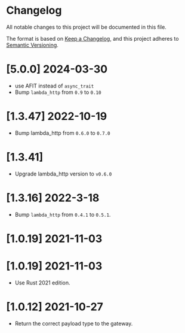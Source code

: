 # Changelog
All notable changes to this project will be documented in this file.

The format is based on [Keep a Changelog](https://keepachangelog.com/en/1.0.0/),
and this project adheres to [Semantic Versioning](https://semver.org/spec/v2.0.0.html).

# [5.0.0] 2024-03-30

- use AFIT instead of `async_trait`
- Bump `lambda_http` from `0.9` to `0.10`

# [1.3.47] 2022-10-19

- Bump lambda_http from `0.6.0` to `0.7.0`

# [1.3.41]

- Upgrade lambda_http version to `v0.6.0`

# [1.3.16] 2022-3-18

- Bump `lambda_http` from `0.4.1` to `0.5.1`. 

# [1.0.19] 2021-11-03

# [1.0.19] 2021-11-03

- Use Rust 2021 edition.

# [1.0.12] 2021-10-27

- Return the correct payload type to the gateway.

